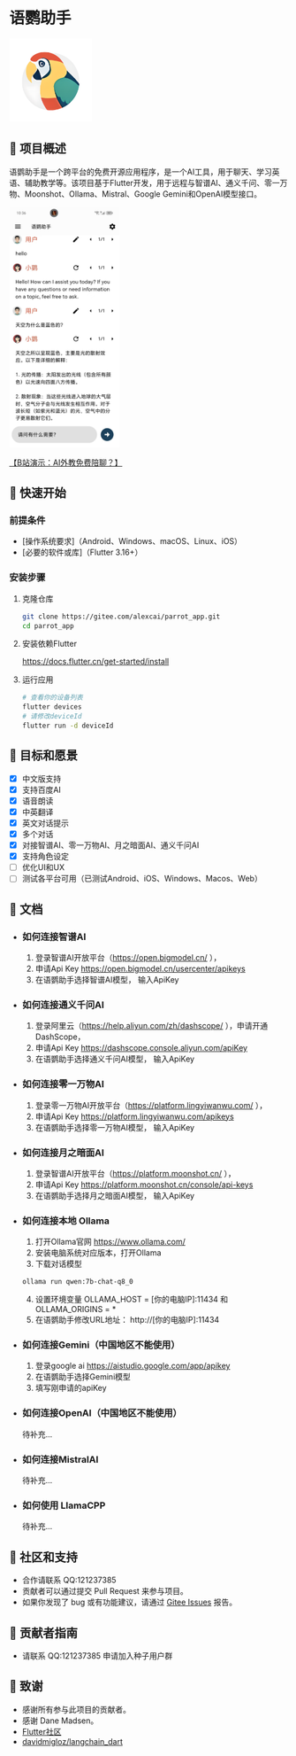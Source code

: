 # 语鹦助手
   <img src="./assets/parrot.png" width="150" height="150">

## 📌 项目概述

语鹦助手是一个跨平台的免费开源应用程序，是一个AI工具，用于聊天、学习英语、辅助教学等。该项目基于Flutter开发，用于远程与智谱AI、通义千问、零一万物、Moonshot、Ollama、Mistral、Google Gemini和OpenAI模型接口。

   <img src="./assets/ui.jpg" width="200" >

<a href="https://www.bilibili.com/video/BV1bZ421u7V7/?share_source=copy_web&vd_source=456a4760536816952cff18d98169c64e" target="_blank">【B站演示：AI外教免费陪聊？】 </a>

## 🚀 快速开始

### 前提条件

- [操作系统要求]（Android、Windows、macOS、Linux、iOS）
- [必要的软件或库]（Flutter 3.16+）

### 安装步骤

1. 克隆仓库
   ```bash
   git clone https://gitee.com/alexcai/parrot_app.git
   cd parrot_app
   ```

2. 安装依赖Flutter

   <a href="https://docs.flutter.cn/get-started/install">
   https://docs.flutter.cn/get-started/install
   </a>


3. 运行应用
   ```bash
   # 查看你的设备列表
   flutter devices
   # 请修改deviceId
   flutter run -d deviceId
   ```

## 🎯 目标和愿景

- [x] 中文版支持
- [x] 支持百度AI
- [x] 语音朗读
- [x] 中英翻译
- [x] 英文对话提示
- [x] 多个对话
- [x] 对接智谱AI、零一万物AI、月之暗面AI、通义千问AI
- [x] 支持角色设定
- [ ] 优化UI和UX
- [ ] 测试各平台可用（已测试Android、iOS、Windows、Macos、Web）

## 📘 文档
- ### 如何连接智谱AI
  1. 登录智谱AI开放平台（https://open.bigmodel.cn/ ），
  2. 申请Api Key https://open.bigmodel.cn/usercenter/apikeys
  3. 在语鹦助手选择智谱AI模型， 输入ApiKey

- ### 如何连接通义千问AI
  1. 登录阿里云（https://help.aliyun.com/zh/dashscope/ ），申请开通DashScope，
  2. 申请Api Key https://dashscope.console.aliyun.com/apiKey
  3. 在语鹦助手选择通义千问AI模型， 输入ApiKey

- ### 如何连接零一万物AI
  1. 登录零一万物AI开放平台（https://platform.lingyiwanwu.com/ ），
  2. 申请Api Key https://platform.lingyiwanwu.com/apikeys
  3. 在语鹦助手选择零一万物AI模型， 输入ApiKey

- ### 如何连接月之暗面AI
  1. 登录智谱AI开放平台（https://platform.moonshot.cn/ ），
  2. 申请Api Key https://platform.moonshot.cn/console/api-keys
  3. 在语鹦助手选择月之暗面AI模型， 输入ApiKey

- ### 如何连接本地 Ollama
  1. 打开Ollama官网 <a href="https://www.ollama.com/"> https://www.ollama.com/ </a>
  2. 安装电脑系统对应版本，打开Ollama
  3. 下载对话模型

    ```  
    ollama run qwen:7b-chat-q8_0
    ```
  4. 设置环境变量 OLLAMA_HOST = [你的电脑IP]:11434 和 OLLAMA_ORIGINS = *
  5. 在语鹦助手修改URL地址： http://[你的电脑IP]:11434

- ### 如何连接Gemini（中国地区不能使用）
    1. 登录google ai
       https://aistudio.google.com/app/apikey
    2. 在语鹦助手选择Gemini模型
    3. 填写刚申请的apiKey
  
- ### 如何连接OpenAI（中国地区不能使用）
  待补充...
- ### 如何连接MistralAI
  待补充...
- ### 如何使用 LlamaCPP 
  待补充...


## 👥 社区和支持

- 合作请联系 QQ:121237385
- 贡献者可以通过提交 Pull Request 来参与项目。
- 如果你发现了 bug 或有功能建议，请通过 [Gitee Issues](https://gitee.com/alexcai/parrot_app/issues) 报告。

## 🔑 贡献者指南

- 请联系 QQ:121237385 申请加入种子用户群

## 🙏 致谢

- 感谢所有参与此项目的贡献者。
- 感谢 Dane Madsen。 
- <a href="https://github.com/flutter/flutter">Flutter社区</a>
- <a href="https://github.com/davidmigloz/langchain_dart">davidmigloz/langchain_dart</a>